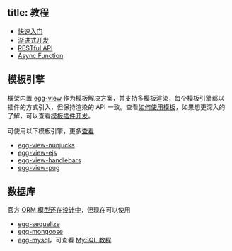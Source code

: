 title: 教程
---
- [快速入门](../intro/quickstart.md)
- [渐进式开发](./progressive.md)
- [RESTful API](./restful.md)
- [Async Function](./async-function.md)

## 模板引擎

框架内置 [egg-view] 作为模板解决方案，并支持多模板渲染，每个模板引擎都以插件的方式引入，但保持渲染的 API 一致。查看[如何使用模板](../core/view.md)，如果想更深入的了解，可以查看[模板插件开发](../advanced/view-plugin.md)。

可使用以下模板引擎，更多[查看](https://github.com/search?utf8=%E2%9C%93&q=topic%3Aegg-view&type=Repositories&ref=searchresults)

- [egg-view-nunjucks]
- [egg-view-ejs]
- [egg-view-handlebars]
- [egg-view-pug]

## 数据库

官方 [ORM 模型还在设计中](https://github.com/eggjs/egg/issues/388)，但现在可以使用

- [egg-sequelize]
- [egg-mongoose]
- [egg-mysql]，可查看 [MySQL 教程](./mysql.md)


[egg-sequelize]: https://github.com/eggjs/egg-sequelize
[egg-mongoose]: https://github.com/eggjs/egg-mongoose
[egg-mysql]: https://github.com/eggjs/egg-mysql
[egg-view]: https://github.com/eggjs/egg-view
[egg-view-nunjucks]: https://github.com/eggjs/egg-view-nunjucks
[egg-view-ejs]: https://github.com/eggjs/egg-view-ejs
[egg-view-handlebars]: https://github.com/eggjs/egg-view-handlebars
[egg-view-pug]: https://github.com/eggjs/egg-view-pug
